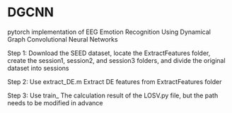 # DGCNN
pytorch implementation of EEG Emotion Recognition Using Dynamical Graph Convolutional Neural Networks

Step 1: Download the SEED dataset, locate the ExtractFeatures folder, create the session1, session2, and session3 folders, and divide the original dataset into sessions

Step 2: Use extract_DE.m Extract DE features from ExtractFeatures folder

Step 3: Use train_ The calculation result of the LOSV.py file, but the path needs to be modified in advance
